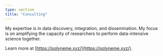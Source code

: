 ```yaml
---
type: section
title: "Consulting"
---
```


My expertise is in data discovery, integration, and dissemination. My focus is on amplifying the capacity of researchers
to perform data-intensive science together.

Learn more at [https://polyneme.xyz/](https://polyneme.xyz/).